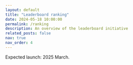 ```yaml
---
layout: default
title: "Leaderboard ranking"
date: 2024-05-18 10:00:00
permalink: /ranking
description: An overview of the leaderboard initiative
related_posts: false
nav: true
nav_order: 4
---
```


Expected launch: 2025 March.